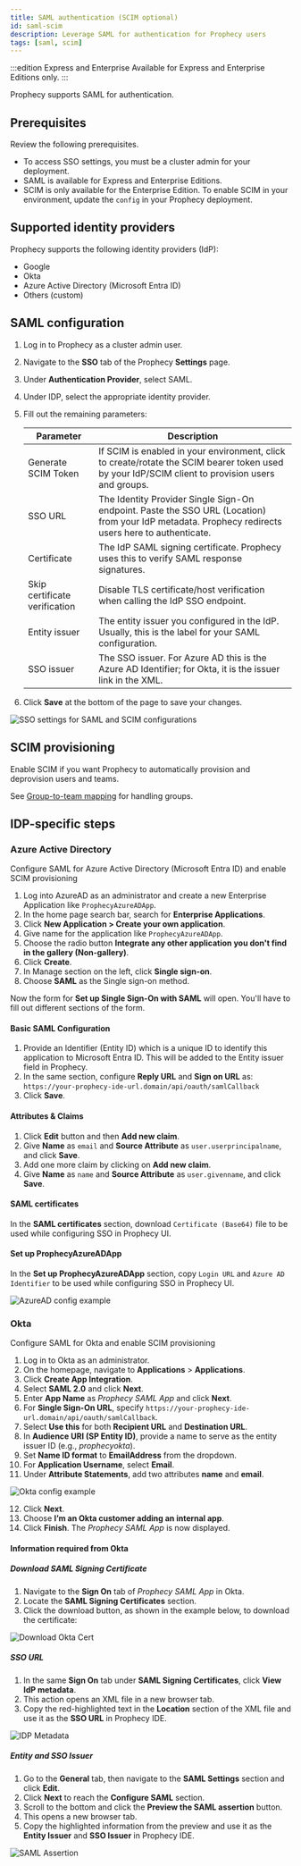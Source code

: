 ```yaml
---
title: SAML authentication (SCIM optional)
id: saml-scim
description: Leverage SAML for authentication for Prophecy users
tags: [saml, scim]
---
```


:::edition Express and Enterprise
Available for Express and Enterprise Editions only.
:::

Prophecy supports SAML for authentication.

## Prerequisites

Review the following prerequisites.

- To access SSO settings, you must be a cluster admin for your deployment.
- SAML is available for Express and Enterprise Editions.
- SCIM is only available for the Enterprise Edition. To enable SCIM in your environment, update the `config` in your Prophecy deployment.

## Supported identity providers

Prophecy supports the following identity providers (IdP):

- Google
- Okta
- Azure Active Directory (Microsoft Entra ID)
- Others (custom)

## SAML configuration

1. Log in to Prophecy as a cluster admin user.
1. Navigate to the **SSO** tab of the Prophecy **Settings** page.
1. Under **Authentication Provider**, select SAML.
1. Under IDP, select the appropriate identity provider.
1. Fill out the remaining parameters:

   | Parameter                     | Description                                                                                                                                        |
   | ----------------------------- | -------------------------------------------------------------------------------------------------------------------------------------------------- |
   | Generate SCIM Token           | If SCIM is enabled in your environment, click to create/rotate the SCIM bearer token used by your IdP/SCIM client to provision users and groups.   |
   | SSO URL                       | The Identity Provider Single Sign-On endpoint. Paste the SSO URL (Location) from your IdP metadata. Prophecy redirects users here to authenticate. |
   | Certificate                   | The IdP SAML signing certificate. Prophecy uses this to verify SAML response signatures.                                                           |
   | Skip certificate verification | Disable TLS certificate/host verification when calling the IdP SSO endpoint.                                                                       |
   | Entity issuer                 | The entity issuer you configured in the IdP. Usually, this is the label for your SAML configuration.                                               |
   | SSO issuer                    | The SSO issuer. For Azure AD this is the Azure AD Identifier; for Okta, it is the issuer link in the XML.                                          |

1. Click **Save** at the bottom of the page to save your changes.

![SSO settings for SAML and SCIM configurations](./img/sso-scim.png)

## SCIM provisioning

Enable SCIM if you want Prophecy to automatically provision and deprovision users and teams.

See [Group-to-team mapping](docs/administration/authentication/group-team-mapping.md) for handling groups.

## IDP-specific steps

### Azure Active Directory

Configure SAML for Azure Active Directory (Microsoft Entra ID) and enable SCIM provisioning

1. Log into AzureAD as an administrator and create a new Enterprise Application like `ProphecyAzureADApp`.
2. In the home page search bar, search for **Enterprise Applications**.
3. Click **New Application > Create your own application**.
4. Give name for the application like `ProphecyAzureADApp`.
5. Choose the radio button **Integrate any other application you don't find in the gallery (Non-gallery)**.
6. Click **Create**.
7. In Manage section on the left, click **Single sign-on**.
8. Choose **SAML** as the Single sign-on method.

Now the form for **Set up Single Sign-On with SAML** will open. You'll have to fill out different sections of the form.

#### Basic SAML Configuration

1. Provide an Identifier (Entity ID) which is a unique ID to identify this application to Microsoft Entra ID. This will be added to the Entity issuer field in Prophecy.
2. In the same section, configure **Reply URL** and **Sign on URL** as:  
   `https://your-prophecy-ide-url.domain/api/oauth/samlCallback`
3. Click **Save**.

#### Attributes & Claims

1. Click **Edit** button and then **Add new claim**.
2. Give **Name** as `email` and **Source Attribute** as `user.userprincipalname`, and click **Save**.
3. Add one more claim by clicking on **Add new claim**.
4. Give **Name** as `name` and **Source Attribute** as `user.givenname`, and click **Save**.

#### SAML certificates

In the **SAML certificates** section, download `Certificate (Base64)` file to be used while configuring SSO in Prophecy UI.

#### Set up ProphecyAzureADApp

In the **Set up ProphecyAzureADApp** section, copy `Login URL` and `Azure AD Identifier` to be used while configuring SSO in Prophecy UI.

![AzureAD config example](./img/azure_enterpriseapp_sso.png)

### Okta

Configure SAML for Okta and enable SCIM provisioning

1. Log in to Okta as an administrator.
2. On the homepage, navigate to **Applications** > **Applications**.
3. Click **Create App Integration**.
4. Select **SAML 2.0** and click **Next**.
5. Enter **App Name** as _Prophecy SAML App_ and click **Next**.
6. For **Single Sign-On URL**, specify `https://your-prophecy-ide-url.domain/api/oauth/samlCallback`.
7. Select **Use this** for both **Recipient URL** and **Destination URL**.
8. In **Audience URI (SP Entity ID)**, provide a name to serve as the entity issuer ID (e.g., _prophecyokta_).
9. Set **Name ID format** to **EmailAddress** from the dropdown.
10. For **Application Username**, select **Email**.
11. Under **Attribute Statements**, add two attributes **name** and **email**.

![Okta config example](./img/okta_example.png)

12. Click **Next**.
13. Choose **I’m an Okta customer adding an internal app**.
14. Click **Finish**. The _Prophecy SAML App_ is now displayed.

#### Information required from Okta

##### Download SAML Signing Certificate

1. Navigate to the **Sign On** tab of _Prophecy SAML App_ in Okta.
2. Locate the **SAML Signing Certificates** section.
3. Click the download button, as shown in the example below, to download the certificate:

![Download Okta Cert](./img/okta_dl_cert.png)

##### SSO URL

1. In the same **Sign On** tab under **SAML Signing Certificates**, click **View IdP metadata**.
2. This action opens an XML file in a new browser tab.
3. Copy the red-highlighted text in the **Location** section of the XML file and use it as the **SSO URL** in Prophecy IDE.

![IDP Metadata](./img/okta_idp_metadata_xml.png)

##### Entity and SSO Issuer

1. Go to the **General** tab, then navigate to the **SAML Settings** section and click **Edit**.
2. Click **Next** to reach the **Configure SAML** section.
3. Scroll to the bottom and click the **Preview the SAML assertion** button.
4. This opens a new browser tab.
5. Copy the highlighted information from the preview and use it as the **Entity Issuer** and **SSO Issuer** in Prophecy IDE.

![SAML Assertion](./img/okta_xml.png)
